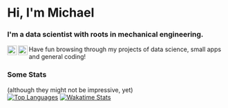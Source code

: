 # Hi, I'm Michael
### I'm a data scientist with roots in mechanical engineering.
<a href="https://www.linkedin.com/in/MichaelMallok/">
  <img align="left" alt="Michael's LinkedIN" width="22px" src="https://raw.githubusercontent.com/peterthehan/peterthehan/master/assets/linkedin.svg" />
</a>
<a href="https://www.instagram.com/humanfractal/">
  <img align="left" alt="Michael's Instagram" width="22px" src="https://raw.githubusercontent.com/peterthehan/peterthehan/master/assets/instagram.svg" />
</a>
Have fun browsing through my projects of data science, small apps and general coding!  
  
  
### Some Stats
(although they might not be impressive, yet)  
[![Top Languages](https://github-readme-stats.vercel.app/api/top-langs/?username=MaelkoM&layout=compact&theme=dracula&hide_border=true)](https://github.com/MaelkoM/github-readme-stats)
[![Wakatime Stats](https://github-readme-stats.vercel.app/api/wakatime?username=MaelkoM&layout=compact&theme=dracula&hide_border=true)](https://github.com/MaelkoM/github-readme-stats)
